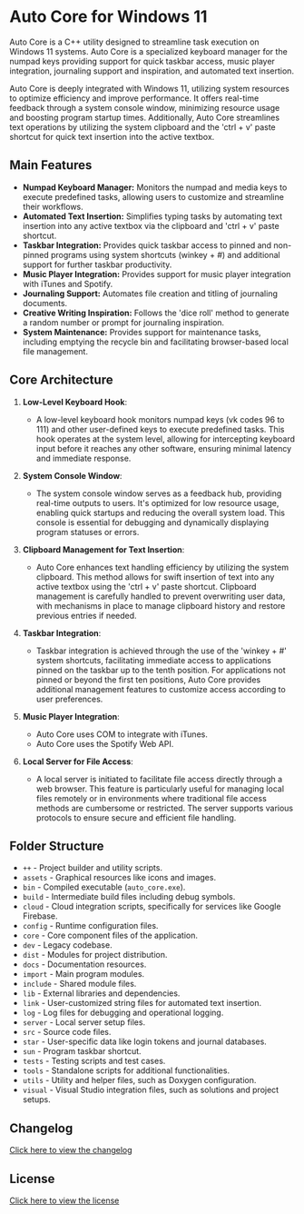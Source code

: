 # Auto Core for Windows 11
Auto Core is a C++ utility designed to streamline task execution on Windows 11 systems. Auto Core is a specialized keyboard manager for the numpad keys providing support for quick taskbar access, music player integration, journaling support and inspiration, and automated text insertion.

Auto Core is deeply integrated with Windows 11, utilizing system resources to optimize efficiency and improve performance. It offers real-time feedback through a system console window, minimizing resource usage and boosting program startup times. Additionally, Auto Core streamlines text operations by utilizing the system clipboard and the 'ctrl + v' paste shortcut for quick text insertion into the active textbox.

## Main Features
- **Numpad Keyboard Manager:** Monitors the numpad and media keys to execute predefined tasks, allowing users to customize and streamline their workflows.
- **Automated Text Insertion:** Simplifies typing tasks by automating text insertion into any active textbox via the clipboard and 'ctrl + v' paste shortcut.
- **Taskbar Integration:** Provides quick taskbar access to pinned and non-pinned programs using system shortcuts (winkey + #) and additional support for further taskbar productivity.
- **Music Player Integration:** Provides support for music player integration with iTunes and Spotify.
- **Journaling Support:** Automates file creation and titling of journaling documents.
- **Creative Writing Inspiration:** Follows the 'dice roll' method to generate a random number or prompt for journaling inspiration.
- **System Maintenance:** Provides support for maintenance tasks, including emptying the recycle bin and facilitating browser-based local file management.

## Core Architecture
1. **Low-Level Keyboard Hook**:
   - A low-level keyboard hook monitors numpad keys (vk codes 96 to 111) and other user-defined keys to execute predefined tasks. This hook operates at the system level, allowing for intercepting keyboard input before it reaches any other software, ensuring minimal latency and immediate response.

2. **System Console Window**:
   - The system console window serves as a feedback hub, providing real-time outputs to users. It's optimized for low resource usage, enabling quick startups and reducing the overall system load. This console is essential for debugging and dynamically displaying program statuses or errors.

3. **Clipboard Management for Text Insertion**:
   - Auto Core enhances text handling efficiency by utilizing the system clipboard. This method allows for swift insertion of text into any active textbox using the 'ctrl + v' paste shortcut. Clipboard management is carefully handled to prevent overwriting user data, with mechanisms in place to manage clipboard history and restore previous entries if needed.

4. **Taskbar Integration**:
   - Taskbar integration is achieved through the use of the 'winkey + #' system shortcuts, facilitating immediate access to applications pinned on the taskbar up to the tenth position. For applications not pinned or beyond the first ten positions, Auto Core provides additional management features to customize access according to user preferences.

5. **Music Player Integration**:
   - Auto Core uses COM to integrate with iTunes.
   - Auto Core uses the Spotify Web API.

6. **Local Server for File Access**:
   - A local server is initiated to facilitate file access directly through a web browser. This feature is particularly useful for managing local files remotely or in environments where traditional file access methods are cumbersome or restricted. The server supports various protocols to ensure secure and efficient file handling.

## Folder Structure
- `++` - Project builder and utility scripts.
- `assets` - Graphical resources like icons and images.
- `bin` - Compiled executable (`auto_core.exe`).
- `build` - Intermediate build files including debug symbols.
- `cloud` - Cloud integration scripts, specifically for services like Google Firebase.
- `config` - Runtime configuration files.
- `core` - Core component files of the application.
- `dev` - Legacy codebase.
- `dist` - Modules for project distribution.
- `docs` - Documentation resources.
- `import` - Main program modules.
- `include` - Shared module files.
- `lib` - External libraries and dependencies.
- `link` - User-customized string files for automated text insertion.
- `log` - Log files for debugging and operational logging.
- `server` - Local server setup files.
- `src` - Source code files.
- `star` - User-specific data like login tokens and journal databases.
- `sun` - Program taskbar shortcut.
- `tests` - Testing scripts and test cases.
- `tools` - Standalone scripts for additional functionalities.
- `utils` - Utility and helper files, such as Doxygen configuration.
- `visual` - Visual Studio integration files, such as solutions and project setups.

## Changelog
[Click here to view the changelog](dist/changelog.md)
## License
[Click here to view the license](dist/license.md)